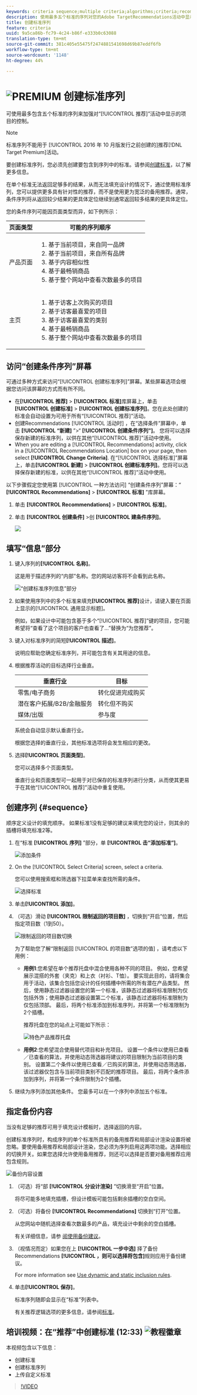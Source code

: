 ```yaml
---
keywords: criteria sequence;multiple criteria;algorithms;criteria;recommendations criteria;sequence;
description: 使用最多五个标准的序列对您的Adobe TargetRecommendations活动中显示的项目进行更大控制。
title: 创建标准序列
feature: criteria
uuid: 9a5ca86b-fc79-4c24-b86f-e333b0c63088
translation-type: tm+mt
source-git-commit: 381c405e55475f2474881541698d69b87eddf6fb
workflow-type: tm+mt
source-wordcount: '1148'
ht-degree: 44%

---
```



# ![PREMIUM](/help/assets/premium.png) 创建标准序列

可使用最多包含五个标准的序列来加强对“[!UICONTROL 推荐]”活动中显示的项目的控制。

>[!NOTE]
>
>标准序列不能用于 [!UICONTROL  2016 年 10 月版发行之前创建的]推荐[!DNL Target Premium]活动。

要创建标准序列，您必须先创建要包含到序列中的标准。请参阅[创建标准](/help/c-recommendations/c-algorithms/create-new-algorithm.md)，以了解更多信息。

在单个标准无法返回足够多的结果，从而无法填充设计的情况下，通过使用标准序列，您可以提供更多具有针对性的推荐，而不是使用更为宽泛的备用推荐。通常，条件序列将从返回较少结果的更具体定位继续到通常返回较多结果的更具体定位。

您的条件序列可能因页面类型而异，如下例所示：

| 页面类型 | 可能的序列顺序 |
| --- | --- |
| 产品页面 | <ol><li>基于当前项目，来自同一品牌</li><li>基于当前项目，来自所有品牌</li><li>基于内容相似性</li><li>基于最畅销商品</li><li>基于整个网站中查看次数最多的项目</li></ol> |
| 主页 | <ol><li>基于访客上次购买的项目 </li><li>基于访客最喜爱的项目</li><li>基于访客最喜爱的类别</li><li>基于最畅销商品</li><li>基于整个网站中查看次数最多的项目</li></ol> |

## 访问“创建条件序列”屏幕

可通过多种方式来访问“[!UICONTROL 创建标准序列]”屏幕。某些屏幕选项会根据您访问该屏幕的方式而有所不同。

* 在&#x200B;**[!UICONTROL 推荐]** > **[!UICONTROL 标准]**&#x200B;库屏幕上，单击&#x200B;**[!UICONTROL 创建标准]** > **[!UICONTROL 创建标准序列]**。您在此处创建的标准会自动设置为可用于所有“[!UICONTROL 推荐]”活动。
* 创建Recommendations [!UICONTROL 活动时] ，在“选择条件”屏幕中，单击 **[!UICONTROL “新建]** ”>“ **[!UICONTROL 创建条件序列”]**。 您将可以选择保存新建的标准序列，以供在其他“[!UICONTROL 推荐]”活动中使用。
* When you are editing a [!UICONTROL Recommendations] activity, click in a [!UICONTROL Recommendations Location] box on your page, then select **[!UICONTROL Change Criteria]**. 在“[!UICONTROL 选择标准]”屏幕上，单击&#x200B;**[!UICONTROL 新建]** > **[!UICONTROL 创建标准序列]**。您将可以选择保存新建的标准，以供在其他“[!UICONTROL 推荐]”活动中使用。

以下步骤假定您使用第 [!UICONTROL 一种方法访问] “创建条件序列”屏幕：“ **[!UICONTROL Recommendations]** > **[!UICONTROL 标准]** ”库屏幕。

1. 单击 **[!UICONTROL Recommendations]** > **[!UICONTROL 标准]**。

1. 单击 **[!UICONTROL 创建条件]** >创 **[!UICONTROL 建条件序列]**。

   ![](assets/CreateCriteriaSequence.png)

## 填写“信息”部分

1. 键入序列的&#x200B;**[!UICONTROL 名称]**。

   这是用于描述序列的“内部”名称。您的网站访客将不会看到此名称。

   ![“创建标准序列信息”部分](/help/c-recommendations/c-algorithms/assets/criteria-sequence-info.png)

1. 如果使用序列中的多个标准来填充&#x200B;**[!UICONTROL 推荐]**&#x200B;设计，请键入要在页面上显示的[!UICONTROL 通用显示标题]。

   例如，如果设计中可能包含基于多个“[!UICONTROL 推荐]”键的项目，您可能希望将“查看了这个项目的客户也查看了...”替换为“为您推荐”。

1. 键入对标准序列的简短&#x200B;**[!UICONTROL 描述]**。

   说明应帮助您确定标准序列，并可能包含有关其用途的信息。

1. 根据推荐活动的目标选择行业垂直。

   | 垂直行业 | 目标 |
   |--- |--- |
   | 零售/电子商务 | 转化促进完成购买 |
   | 潜在客户拓展/B2B/金融服务 | 转化但不购买 |
   | 媒体/出版 | 参与度 |

   系统会自动显示默认垂直行业。

   根据您选择的垂直行业，其他标准选项将会发生相应的更改。

1. 选择&#x200B;**[!UICONTROL 页面类型]**。

   您可以选择多个页面类型。

   垂直行业和页面类型可一起用于对已保存的标准序列进行分类，从而使其更易于在其他“[!UICONTROL 推荐]”活动中重复使用。

## 创建序列 {#sequence}

顺序定义设计的填充顺序。 如果标准1没有足够的建议来填充您的设计，则其余的插槽将填充标准2等。

1. 在“标准 **[!UICONTROL 序列]** ”部分，单 **[!UICONTROL 击“添加标准”]**。

   ![添加条件](/help/c-recommendations/c-algorithms/assets/add-criteria.png)

1. On the [!UICONTROL Select Criteria] screen, select a criteria.

   您可以使用搜索框和筛选器下拉菜单来查找所需的条件。

   ![选择标准](/help/c-recommendations/c-algorithms/assets/select-criteria.png)

1. 单击&#x200B;**[!UICONTROL 添加]**。

1. （可选）滑动 **[!UICONTROL 限制返回的项目数]** ，切换到“开启”位置，然后指定项目数（1到50）。

   ![限制返回的项目数切换](/help/c-recommendations/c-algorithms/assets/limit-number.png)

   为了帮助您了解“限制返回 [!UICONTROL 的项目数”选项的值] ，请考虑以下用例：

   * **用例1**:您希望在单个推荐托盘中混合使用各种不同的项目。 例如，您希望展示混搭的外套（夹克）和上衣（衬衫、T恤）。 要实现此目的，请将集合用于活动，该集合包括您设计的任何插槽中所需的所有潜在产品类型。 然后，使用静态过滤器设置您的第一个标准，该静态过滤器将标准限制为仅包括外饰；使用静态过滤器设置第二个标准，该静态过滤器将标准限制为仅包括顶部。 最后，将两个标准添加到标准序列，并将第一个标准限制为2个插槽。

      推荐托盘在您的站点上可能如下所示：

      ![特色产品推荐托盘](/help/c-recommendations/c-algorithms/assets/featured-products.png)

   * **用例2**:您希望混合使用替代项目和补充项目。 设置一个条件以使用已查看／已查看的算法，并使用动态筛选器将建议的项目限制为当前项目的类别。 设置第二个条件以使用已查看／已购买的算法，并使用动态筛选器，该过滤器仅包含与当前项目类别不匹配的推荐项目。 最后，将两个条件添加到序列，并将第一个条件限制为2个插槽。

1. 继续为序列添加其他条件。 您最多可以在一个序列中添加五个标准。

## 指定备份内容

当没有足够的推荐可用于填充设计模板时，选择返回的内容。

创建标准序列时，构成序列的单个标准所具有的备用推荐和局部设计渲染设置将被忽略。要使用备用推荐和局部设计渲染，您必须为序列启用这两项功能。选择相应的切换开关。如果您选择允许使用备用推荐，则还可以选择是否要对备用推荐应用包含规则。

![备份内容设置](/help/c-recommendations/c-algorithms/assets/backup-content-settings.png)

1. （可选）将“部 **[!UICONTROL 分设计渲染]** ”切换滑至“开启”位置。

   将尽可能多地填充插槽，但设计模板可能包括剩余插槽的空白空间。

1. （可选）将备份 **[!UICONTROL Recommendations]** 切换到“打开”位置。

   从您网站中随机选择查看次数最多的产品，填充设计中剩余的空白插槽。

   有关详细信息，请参 [阅使用备份建议](/help/c-recommendations/c-algorithms/backup-recs.md)。

1. （视情况而定）如果您在上 **[!UICONTROL 一步中选]** 择了备份Recommendations **[!UICONTROL ，则可以选择将包含]**&#x200B;规则应用于备份建议。

   For more information see [Use dynamic and static inclusion rules](/help/c-recommendations/c-algorithms/use-dynamic-and-static-inclusion-rules.md).

1. 单击&#x200B;**[!UICONTROL 保存]**。

   标准序列随即会显示在“标准”列表中。

   有关推荐逻辑选项的更多信息，请参阅[标准](../../c-recommendations/c-algorithms/algorithms.md)。

## 培训视频：在“推荐”中创建标准 (12:33) ![教程徽章](/help/assets/tutorial.png)

本视频包含以下信息：

* 创建标准
* 创建标准序列
* 上传自定义标准

>[!VIDEO](https://video.tv.adobe.com/v/27694?quality=12)
